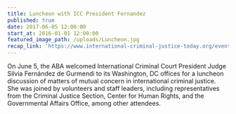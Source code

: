 ```yaml
---
title: Luncheon with ICC President Fernandez
published: true
date: 2017-06-05 12:00:00
start_at: 2016-01-01 12:00:00
featured_image_path: /uploads/Luncheon.jpg
recap_link: 'https://www.international-criminal-justice-today.org/events/luncheon-with-icc-president/'
---
```



On June 5, the ABA welcomed International Criminal Court President Judge Silvia Fernández de Gurmendi to its Washington, DC offices for a luncheon discussion of matters of mutual concern in international criminal justice.  She was joined by volunteers and staff leaders, including representatives from the Criminal Justice Section, Center for Human Rights, and the Governmental Affairs Office, among other attendees.